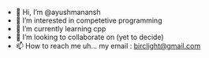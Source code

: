 - 👋 Hi, I’m @ayushmanansh
- 👀 I’m interested in competetive programming 
- 🌱 I’m currently learning cpp
- 💞️ I’m looking to collaborate on (yet to decide)
- 📫 How to reach me uh... my email : birclight@gmail.com

<!---
ayushmanansh/ayushmanansh is a ✨ special ✨ repository because its `README.md` (this file) appears on your GitHub profile.
You can click the Preview link to take a look at your changes.
--->
